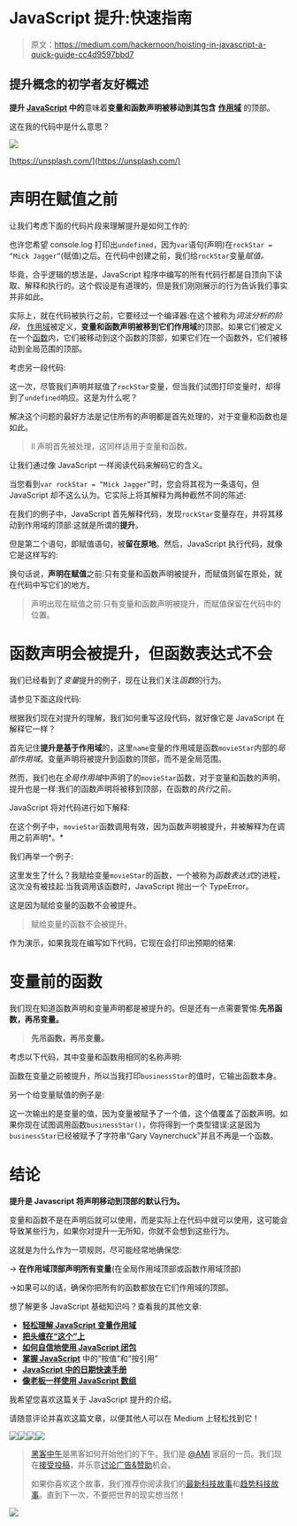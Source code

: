 # JavaScript 提升:快速指南

> 原文：<https://medium.com/hackernoon/hoisting-in-javascript-a-quick-guide-cc4d9597bbd7>

## 提升概念的初学者友好概述

**提升 [JavaScript](https://hackernoon.com/tagged/javascript) 中的**意味着**变量和函数声明被移动到其包含** [**作用域**](/@lenafaure/understand-javascript-variable-scope-with-ease-221a6d41dc43) 的顶部。

这在我的代码中是什么意思？

![](img/4837ad1bcf36b43aeca67b517922bff8.png)

[https://unsplash.com/](https://unsplash.com/)

# 声明在赋值之前

让我们考虑下面的代码片段来理解提升是如何工作的:

也许您希望 console.log 打印出`undefined`，因为`var`语句(声明)在`rockStar = “Mick Jagger”`(赋值)之后。在代码中创建之前，我们给`rockStar`变量*赋值。*

毕竟，合乎逻辑的想法是，JavaScript 程序中编写的所有代码行都是自顶向下读取、解释和执行的。这个假设是有道理的，但是我们刚刚展示的行为告诉我们事实并非如此。

实际上，就在代码被执行之前，它要经过一个编译器:在这个被称为*词法分析的阶段，* [作用域](/@lenafaure/understand-javascript-variable-scope-with-ease-221a6d41dc43)被定义，**变量和函数声明被移到它们作用域**的顶部。如果它们被定义在一个[函数](https://hackernoon.com/tagged/function)内，它们被移动到这个函数的顶部，如果它们在一个函数外，它们被移动到全局范围的顶部。

考虑另一段代码:

这一次，尽管我们声明并赋值了`rockStar`变量，但当我们试图打印变量时，却得到了`undefined`响应。这是为什么呢？

解决这个问题的最好方法是记住所有的声明都是首先处理的，对于变量和函数也是如此。

> ll 声明首先被处理，这同样适用于变量和函数。

让我们通过像 JavaScript 一样阅读代码来解码它的含义。

当您看到`var rockStar = “Mick Jagger”`时，您会将其视为一条语句，但 JavaScript 却不这么认为。它实际上将其解释为两种截然不同的陈述:

在我们的例子中，JavaScript 首先解释代码，发现`rockStar`变量存在，并将其移动到作用域的顶部:这就是所谓的**提升**。

但是第二个语句，即赋值语句，被**留在原地**。然后，JavaScript 执行代码，就像它是这样写的:

换句话说，**声明在赋值**之前:只有变量和函数声明被提升，而赋值则留在原处，就在代码中写它们的地方。

> 声明出现在赋值之前:只有变量和函数声明被提升，而赋值保留在代码中的位置。

# 函数声明会被提升，但函数表达式不会

我们已经看到了*变量*提升的例子，现在让我们关注*函数*的行为。

请参见下面这段代码:

根据我们现在对提升的理解，我们如何重写这段代码，就好像它是 JavaScript 在解释它一样？

首先记住**提升是基于作用域**的，这里`name`变量的作用域是函数`movieStar`内部的*局部作用域*。变量声明将被提升到函数的顶部，而不是全局范围。

然而，我们也在*全局作用域*中声明了的`movieStar`函数，对于变量和函数的声明，提升也是一样:我们的函数声明将被移到顶部，在函数的*执行*之前。

JavaScript 将对代码进行如下解释:

在这个例子中，`movieStar`函数调用有效，因为函数声明被提升，并被解释为在调用之前声明*。*

我们再举一个例子:

这里发生了什么？我赋给变量`movieStar`的函数，一个被称为*函数表达式*的进程，这次没有被挂起:当我调用该函数时，JavaScript 抛出一个 TypeError。

这是因为赋给变量的函数不会被提升。

> 赋给变量的函数不会被提升。

作为演示，如果我现在编写如下代码，它现在会打印出预期的结果:

# 变量前的函数

我们现在知道函数声明和变量声明都是被提升的。但是还有一点需要警惕:**先吊函数，再吊变量。**

> **先吊函数，再吊变量。**

考虑以下代码，其中变量和函数用相同的名称声明:

函数在变量之前被提升，所以当我打印`businessStar`的值时，它输出函数本身。

另一个给变量赋值的例子是:

这一次输出的是变量的值，因为变量被赋予了一个值，这个值覆盖了函数声明。如果你现在试图调用函数`businessStar()`，你将得到一个类型错误:这是因为`businessStar`已经被赋予了字符串“Gary Vaynerchuck”并且不再是一个函数。

# 结论

**提升是 Javascript 将声明移动到顶部的默认行为。**

变量和函数不是在声明后就可以使用，而是实际上在代码中就可以使用，这可能会导致某些行为，如果你对提升一无所知，你就不会想到这些行为。

这就是为什么作为一项规则，尽可能经常地确保您:

→ **在作用域顶部声明所有变量**(在全局作用域顶部或函数作用域顶部)

→如果可以的话，确保你把所有的函数都放在它们作用域的顶部。

想了解更多 JavaScript 基础知识吗？查看我的其他文章:

*   [**轻松理解 JavaScript 变量作用域**](/@lenafaure/understand-javascript-variable-scope-with-ease-221a6d41dc43)
*   [**把头缠在“这个”上**](/@lenafaure/get-your-head-around-this-73c23653b102)
*   [**如何自信地使用 JavaScript 闭包**](/@lenafaure/how-to-use-javascript-closures-with-confidence-85cd1f841a6b)
*   [**掌握 JavaScript**](https://hackernoon.com/grasp-by-value-and-by-reference-in-javascript-7ed75efa1293) 中的“按值”和“按引用”
*   [**JavaScript 中的日期快速手册**](https://hackernoon.com/a-quick-handbook-for-dates-in-javascript-7b71d0ef8e53)
*   [**像老板一样使用 JavaScript 数组**](/@lenafaure/work-with-javascript-arrays-like-a-boss-97207a042e42)

我希望您喜欢这篇关于 JavaScript 提升的介绍。

请随意评论并喜欢这篇文章，以便其他人可以在 Medium 上轻松找到它！

[![](img/3183c9cfe7a8644bc0a59d2e3e57fa27.png)](http://eepurl.com/dvio9L)[![](img/50ef4044ecd4e250b5d50f368b775d38.png)](http://bit.ly/HackernoonFB)[![](img/979d9a46439d5aebbdcdca574e21dc81.png)](https://goo.gl/k7XYbx)[![](img/2930ba6bd2c12218fdbbf7e02c8746ff.png)](https://goo.gl/4ofytp)

> [黑客中午](http://bit.ly/Hackernoon)是黑客如何开始他们的下午。我们是 [@AMI](http://bit.ly/atAMIatAMI) 家庭的一员。我们现在[接受投稿](http://bit.ly/hackernoonsubmission)，并乐意[讨论广告&赞助](mailto:partners@amipublications.com)机会。
> 
> 如果你喜欢这个故事，我们推荐你阅读我们的[最新科技故事](http://bit.ly/hackernoonlatestt)和[趋势科技故事](https://hackernoon.com/trending)。直到下一次，不要把世界的现实想当然！

![](img/be0ca55ba73a573dce11effb2ee80d56.png)